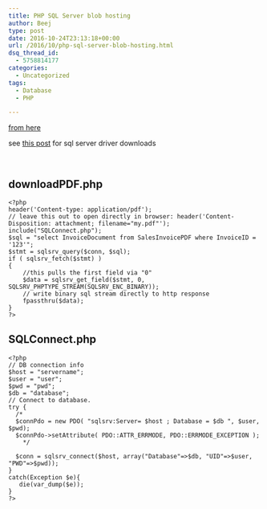 ```yaml
---
title: PHP SQL Server blob hosting
author: Beej
type: post
date: 2016-10-24T23:13:18+00:00
url: /2016/10/php-sql-server-blob-hosting.html
dsq_thread_id:
  - 5758814177
categories:
  - Uncategorized
tags:
  - Database
  - PHP

---
```

[from here][1]
  
see [this post][2] for sql server driver downloads
  
&nbsp;

## downloadPDF.php

    <?php
    header('Content-type: application/pdf');
    // leave this out to open directly in browser: header('Content-Disposition: attachment; filename="my.pdf"');
    include("SQLConnect.php");
    $sql = "select InvoiceDocument from SalesInvoicePDF where InvoiceID = '123'";
    $stmt = sqlsrv_query($conn, $sql);
    if ( sqlsrv_fetch($stmt) )
    {
        //this pulls the first field via "0"
        $data = sqlsrv_get_field($stmt, 0, SQLSRV_PHPTYPE_STREAM(SQLSRV_ENC_BINARY));
        // write binary sql stream directly to http response
        fpassthru($data);
    }
    ?>
    

## SQLConnect.php

    <?php
    // DB connection info
    $host = "servername";
    $user = "user";
    $pwd = "pwd";
    $db = "database";
    // Connect to database.
    try {
      /*
      $connPdo = new PDO( "sqlsrv:Server= $host ; Database = $db ", $user, $pwd);
      $connPdo->setAttribute( PDO::ATTR_ERRMODE, PDO::ERRMODE_EXCEPTION );
        */
    
      $conn = sqlsrv_connect($host, array("Database"=>$db, "UID"=>$user, "PWD"=>$pwd));
    }
    catch(Exception $e){
       die(var_dump($e));
    }
    ?>

 [1]: https://social.msdn.microsoft.com/Forums/sqlserver/en-US/ecca0613-bde3-45f6-abc7-dbf3dade4597/retrieving-and-displaying-images?forum=sqldriverforphp
 [2]: /2016/04/sql-server-pdo-php7.html